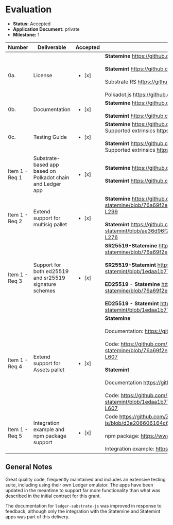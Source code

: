 # Evaluation

- **Status:** Accepted
- **Application Document:** private
- **Milestone:** 1

| Number         | Deliverable                                                | Accepted               | Link                                                                                                                                                                                                                                                                                                                                                                                                                                                                                                                                                                                                                                                                   | Evaluation Notes                                        |
| -------------- | ---------------------------------------------------------- | ---------------------- | ---------------------------------------------------------------------------------------------------------------------------------------------------------------------------------------------------------------------------------------------------------------------------------------------------------------------------------------------------------------------------------------------------------------------------------------------------------------------------------------------------------------------------------------------------------------------------------------------------------------------------------------------------------------------- | ------------------------------------------------------- |
| 0a.            | License                                                    | <ul><li>[x] </li></ul> | **Statemine** https://github.com/zondax/ledger-statemine/blob/master/LICENSE <br> <br> **Statemint** https://github.com/zondax/ledger-statemint/blob/master/LICENSE <br> <br> Substrate RS https://github.com/zondax/ledger-substrate-rs/blob/master/LICENSE <br> <br> Polkadot.js https://github.com/zondax/ledger-polkadot-js/blob/master/LICENSE                                                                                                                                                                                                                                                                                                                    | Apache 2.0                                              |
| 0b.            | Documentation                                              | <ul><li>[x] </li></ul> | **Statemine** https://github.com/Zondax/ledger-statemine/blob/main/docs/APDUSPEC.md <br> <br> **Statemint** https://github.com/Zondax/ledger-statemint/blob/main/docs/APDUSPEC.md                                                                                                                                                                                                                                                                                                                                                                                                                                                                                      | Hosted under https://docs.zondax.ch                     |
| 0c.            | Testing Guide                                              | <ul><li>[x] </li></ul> | **Statemine** https://github.com/Zondax/ledger-statemine/blob/master/docs/build.md <br> Supported extrinsics https://github.com/Zondax/ledger-statemine/blob/main/docs/supported_latest.md <br> <br> **Statemint** https://github.com/Zondax/ledger-statemint/blob/master/docs/build.md <br> Supported extrinsics https://github.com/Zondax/ledger-statemint/blob/main/docs/supported_latest.md                                                                                                                                                                                                                                                                        |
| Item 1 - Req 1 | Substrate-based app based on Polkadot chain and Ledger app | <ul><li>[x] </li></ul> | **Statemine** https://github.com/Zondax/ledger-statemine <br> <br> **Statemint** https://github.com/Zondax/ledger-statemine                                                                                                                                                                                                                                                                                                                                                                                                                                                                                                                                            |                                                         |
| Item 1 - Req 2 | Extend support for multisig pallet                         | <ul><li>[x] </li></ul> | **Statemine** https://github.com/Zondax/ledger-statemine/blob/76a69f2ee005cc9ca40361dc1dcb52fe82db8ed4/app/src/substrate/substrate_dispatch_V7.c#L260-L299 <br> <br> **Statemint** https://github.com/Zondax/ledger-statemint/blob/ae36d96f26d0e371f61dcd77ae10465aaf8ea912/app/src/substrate/substrate_dispatch_V6.c#L237-L276                                                                                                                                                                                                                                                                                                                                        |                                                         |
| Item 1 - Req 3 | Support for both ed25519 and sr25519 signature schemes     | <ul><li>[x] </li></ul> | **SR25519-Statemine** https://github.com/Zondax/ledger-statemine/blob/76a69f2ee005cc9ca40361dc1dcb52fe82db8ed4/tests_zemu/tests/sr25519.test.ts#L43-L203 <br> <br> **SR25519-Statemint** https://github.com/Zondax/ledger-statemint/blob/1edaa1b776088d699890857395aab698a7003d05/tests_zemu/tests/sr25519.test.ts#L43-L203 <br> <br> **ED25519 - Statemine** https://github.com/Zondax/ledger-statemine/blob/76a69f2ee005cc9ca40361dc1dcb52fe82db8ed4/tests_zemu/tests/standard.test.ts#L40-L240 <br><br> **ED25519 - Statemint** https://github.com/Zondax/ledger-statemint/blob/1edaa1b776088d699890857395aab698a7003d05/tests_zemu/tests/standard.test.ts#L40-L240 |                                                         |
| Item 1 - Req 4 | Extend support for Assets pallet                           | <ul><li>[x] </li></ul> | **Statemine** <br><br> Documentation: https://github.com/Zondax/ledger-statemine#assets <br> <br> Code: https://github.com/Zondax/ledger-statemine/blob/76a69f2ee005cc9ca40361dc1dcb52fe82db8ed4/app/src/substrate/substrate_dispatch_V7.c#L388-L607 <br><br> **Statemint** <br><br> Documentation https://github.com/Zondax/ledger-statemint#assets <br><br> Code: https://github.com/Zondax/ledger-statemint/blob/1edaa1b776088d699890857395aab698a7003d05/app/src/substrate/substrate_dispatch_V7.c#L388-L607                                                                                                                                                       |
| Item 1 - Req 5 | Integration example and npm package support                | <ul><li>[x] </li></ul> | Code https://github.com/Zondax/ledger-substrate-js/blob/d3e206606164c6b58f8cfefa24025099cd2eb683/src/index.js#L364-L370 <br><br> npm package: https://www.npmjs.com/package/@zondax/ledger-substrate <br><br> Integration example: https://github.com/zondax/ledger-substrate-js#example                                                                                                                                                                                                                                                                                                                                                                               | More comprehensive integration examples would be useful |

## General Notes

Great quality code, frequently maintained and includes an extensive testing suite, including using their own Ledger emulator.
The apps have been updated in the meantime to support far more functionality than what was described in the initial contract for this grant.

The documentation for `ledger-substrate-js` was improved in response to feedback, although only the integration with the Statemine and Statemint apps was part of this delivery.
